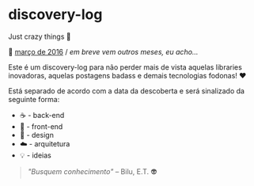 # discovery-log
Just crazy things :shit:

:date: [março de 2016](https://github.com/fbeegle/discovery-log/blob/master/2016/03-marco.md) / *em breve vem outros meses, eu acho...*

Este é um discovery-log para não perder mais de vista aquelas libraries inovadoras, aquelas postagens badass e demais tecnologias fodonas! :heart:

Está separado de acordo com a data da descoberta e será sinalizado da seguinte forma:

- :coffee: - back-end
- :beers: - front-end
- :pizza: - design
- :cloud: - arquitetura
- :bulb: - ideias

> *"Busquem conhecimento"* – Bilu, E.T. :alien: